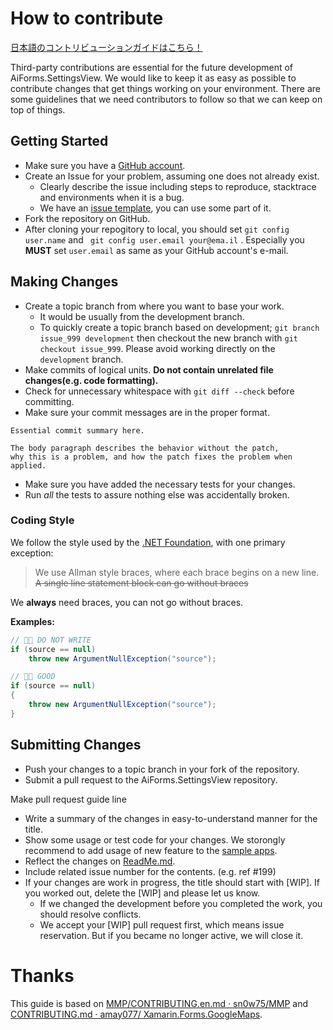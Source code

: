 # How to contribute

[日本語のコントリビューションガイドはこちら！](CONTRIBUTING-ja.md)

Third-party contributions are essential for the future development of AiForms.SettingsView.
We would like to keep it as easy as possible to contribute changes that get things working
on your environment. There are some guidelines that we need contributors to follow
so that we can keep on top of things.

## Getting Started

* Make sure you have a [GitHub account](https://github.com/signup/free).
* Create an Issue for your problem, assuming one does not already exist.
  * Clearly describe the issue including steps to reproduce, stacktrace and environments when it is a bug.
  * We have an [issue template](https://github.com/muak/AiForms.SettingsView/issues/new/choose), you can use some part of it.
* Fork the repository on GitHub.
* After cloning your repogitory to local, you should set ``git config user.name`` and `` git config user.email your@ema.il`` . Especially you **MUST** set ``user.email`` as same as your GitHub account's e-mail.

## Making Changes

* Create a topic branch from where you want to base your work.
  * It would be usually from the development branch.
  * To quickly create a topic branch based on development; `git branch
    issue_999 development` then checkout the new branch with `git
    checkout issue_999`. Please avoid working directly on the
    `development` branch.
* Make commits of logical units. **Do not contain unrelated file changes(e.g. code formatting).**
* Check for unnecessary whitespace with `git diff --check` before committing.
* Make sure your commit messages are in the proper format.

````
Essential commit summary here.

The body paragraph describes the behavior without the patch,
why this is a problem, and how the patch fixes the problem when applied.
````

* Make sure you have added the necessary tests for your changes.
* Run _all_ the tests to assure nothing else was accidentally broken.

### Coding Style

We follow the style used by the [.NET Foundation](https://github.com/dotnet/corefx/blob/master/Documentation/coding-guidelines/coding-style.md), with one primary exception:

> We use Allman style braces, where each brace begins on a new line. ~~A single line statement block can go without braces~~

We **always** need braces, you can not go without braces.

**Examples:**

```csharp
// 👎🏽 DO NOT WRITE
if (source == null) 
    throw new ArgumentNullException("source");

// 👍🏽 GOOD
if (source == null)
{
    throw new ArgumentNullException("source");
}
```

## Submitting Changes

* Push your changes to a topic branch in your fork of the repository.
* Submit a pull request to the AiForms.SettingsView repository.

Make pull request guide line

* Write a summary of the changes in easy-to-understand manner for the title.
* Show some usage or test code for your changes. We storongly recommend to add usage of new feature to the [sample apps](https://github.com/muak/AiForms.SettingsView/tree/development/Sample).
* Reflect the changes on [ReadMe.md](https://github.com/muak/AiForms.SettingsView/blob/development/README.md).
* Include related issue number for the contents. (e.g. ref #199)
* If your changes are work in progress, the title should start with [WIP]. If you worked out, delete the [WIP] and please let us know.
  * If we changed the development before you completed the work, you should resolve conflicts.
  * We accept your [WIP] pull request first, which means issue reservation. But if you became no longer active, we will close it.

# Thanks

This guide is based on [MMP/CONTRIBUTING.en.md · sn0w75/MMP](https://github.com/sn0w75/MMP/blob/master/CONTRIBUTING.en.md) and [CONTRIBUTING.md · amay077/
Xamarin.Forms.GoogleMaps](https://github.com/amay077/Xamarin.Forms.GoogleMaps/blob/master/CONTRIBUTING.md).
